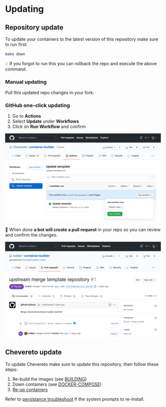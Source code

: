 # Updating

## Repository update

To update your containers to the latest version of this repository make sure to run first:

```sh
make down
```

💡 If you forgot to run this you can rollback the repo and execute the above command.

### Manual updating

Pull this updated repo changes in your fork.

### GitHub one-click updating

1. Go to **Actions**
2. Select **Update** under **Workflows**
3. Click on **Run Workflow** and confirm

![Update template](src/update.png)

🤖 When done **a bot will create a pull request** in your repo so you can review and confirm the changes.

![Update merge](src/update-merge.png)

## Chevereto update

To update Chevereto make sure to update this repository, then follow these steps:

1. Re-build the images (see [BUILDING](BUILDING.md))
2. Down containers (see [DOCKER-COMPOSE](DOCKER-COMPOSE.md#down))
3. [Re-up containers](DOCKER-COMPOSE.md#up-daemonized)

Refer to [persistance troubleshoot](PERSISTENT.md#no-persistence) If the system prompts to re-install.
